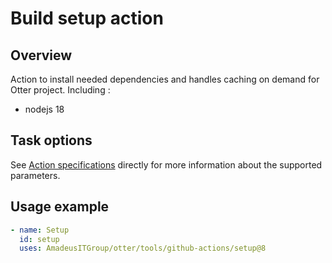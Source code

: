 # Build setup action

## Overview

Action to install needed dependencies and handles caching on demand for Otter project.
Including :

* nodejs 18

## Task options

See [Action specifications](./action.yml) directly for more information about the supported parameters.

## Usage example

```yaml
- name: Setup
  id: setup
  uses: AmadeusITGroup/otter/tools/github-actions/setup@8
```
